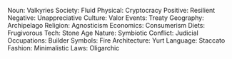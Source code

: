 Noun: Valkyries
Society: Fluid
Physical: Cryptocracy
Positive: Resilient
Negative: Unappreciative
Culture: Valor
Events: Treaty
Geography: Archipelago
Religion: Agnosticism
Economics: Consumerism
Diets: Frugivorous
Tech: Stone Age
Nature: Symbiotic
Conflict: Judicial
Occupations: Builder
Symbols: Fire
Architecture: Yurt
Language: Staccato
Fashion: Minimalistic
Laws: Oligarchic